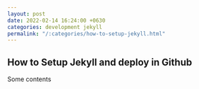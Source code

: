 ```yaml
---
layout: post
date: 2022-02-14 16:24:00 +0630
categories: development jekyll
permalink: "/:categories/how-to-setup-jekyll.html"
---
```

## How to Setup Jekyll and deploy in Github
Some contents